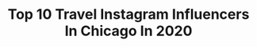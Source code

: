 ---
title: Top 10 Travel Instagram Influencers In Chicago In 2020
description: >-
  Find top travel Instagram influencers in Chicago in 2020. Most popular hashtags: #chicago #chicagophotographer #portraitpage #artofvisuals.
platform: Instagram
profiles:
  - username: "miya.daigle"
    fullname: >-
      M I Y Λ   D Λ I G L E
    location: "United States"
    followers: 11432
    engagement: 402
    commentsToLikes: 0.041918
    id: ck0tz11fxoqag0i19ksc5o67c
    verified: false
    hashtags: "#coffeeshopcorners, #natgeo, #theprettycities, #goopgo"
  - username: "mazenseddick"
    fullname: >-
      Mazen Seddick
    location: "United States"
    followers: 2618
    engagement: 2366
    commentsToLikes: 0.077466
    id: ck0tujfv37foa0i19l0lml1u7
    verified: false
    hashtags: "#diversechi3, #morrisoncolorado, #scotland, #milwaukeepublicmarket"
  - username: "tjdoheny"
    fullname: >-
      TJ Doheny
    location: "United States"
    followers: 6495
    engagement: 845
    commentsToLikes: 0.035536
    id: ck5py05wdtpav0i11v4pstwll
    verified: true
    hashtags: "#teagardensbondi, #sports, #chasingdreams, #opportunities"
  - username: "stevecompos"
    fullname: >-
      Steve Compos 🔹
    location: "United States"
    followers: 41929
    engagement: 105
    commentsToLikes: 0.026717
    id: ck6u4c9lh2wkw0j71wrj5ysbb
    verified: false
    hashtags: "#love, #collide, #relax, #westcoast"
  - username: "katiemorleystyle"
    fullname: >-
      Katie | Lifestyle by Katie
    location: "United States"
    followers: 6669
    engagement: 534
    commentsToLikes: 0.250391
    id: ck55jvwh2xvmw0i11w09qrp7p
    verified: false
    hashtags: "#spanxstyle, #complimentary, #walltraveled, #pinkeverything"
  - username: "brianahch"
    fullname: >-
      Brianah Christianson
    location: "United States"
    followers: 40946
    engagement: 421
    commentsToLikes: 0.025577
    id: ck15r8q8m6plc0i19wj1tjzom
    verified: false
    hashtags: "#redhairdontcare, #gingerlife, #girly, #clovers"
  - username: "ray_gerardd"
    fullname: >-
      Raymond Gerard
    location: "United States"
    followers: 24873
    engagement: 597
    commentsToLikes: 0.026000
    id: ck13af8p0q3x60i19vk7yofrk
    verified: false
    hashtags: "#loadedlenses, #igerschicago, #chiarchitecture, #adrenaline"
  - username: "jakevdamato"
    fullname: >-
      Jake Vincent D'Amato
    location: "United States"
    followers: 105300
    engagement: 115
    commentsToLikes: 0.095638
    id: ck5pvgf50hr7t0i11sl150c4c
    verified: false
    hashtags: "#african, #kawasanfalls, #nycprimeshot, #exploresandiego"
  - username: "gizguz"
    fullname: >-
      Gizem Guzelsoy | NYC + Travel
    location: "United States"
    followers: 2736
    engagement: 1263
    commentsToLikes: 0.061625
    id: ck6ue6xphp64s0j71dbc53b54
    verified: false
    hashtags: "#lasvegaslife, #islamujeresmexico, #artistsoninstagram, #travellosangeles"
  - username: "itskaykayleigh"
    fullname: >-
      Kayleigh Li
    location: "United States"
    followers: 69915
    engagement: 200
    commentsToLikes: 0.050565
    id: ck13b0sglt4np0i193lqgdlor
    verified: false
    hashtags: "#revolve, #revolveme, #away, #awayluggage"
---